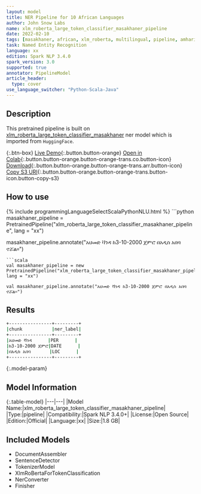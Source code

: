 ```yaml
---
layout: model
title: NER Pipeline for 10 African Languages
author: John Snow Labs
name: xlm_roberta_large_token_classifier_masakhaner_pipeline
date: 2022-02-10
tags: [masakhaner, african, xlm_roberta, multilingual, pipeline, amharic, hausa, igbo, kinyarwanda, luganda, swahilu, wolof, yoruba, nigerian, pidgin, xx, open_source]
task: Named Entity Recognition
language: xx
edition: Spark NLP 3.4.0
spark_version: 3.0
supported: true
annotator: PipelineModel
article_header:
  type: cover
use_language_switcher: "Python-Scala-Java"
---
```


## Description

This pretrained pipeline is built on [xlm_roberta_large_token_classifier_masakhaner](https://nlp.johnsnowlabs.com/2021/12/06/xlm_roberta_large_token_classifier_masakhaner_xx.html) ner model which is imported from `HuggingFace`.

{:.btn-box}
[Live Demo](https://demo.johnsnowlabs.com/public/Ner_masakhaner/){:.button.button-orange}
[Open in Colab](https://colab.research.google.com/github/JohnSnowLabs/spark-nlp-workshop/blob/master/tutorials/streamlit_notebooks/Ner_masakhaner.ipynb){:.button.button-orange.button-orange-trans.co.button-icon}
[Download](https://s3.amazonaws.com/auxdata.johnsnowlabs.com/public/models/xlm_roberta_large_token_classifier_masakhaner_pipeline_xx_3.4.0_3.0_1644501579458.zip){:.button.button-orange.button-orange-trans.arr.button-icon}
[Copy S3 URI](s3://auxdata.johnsnowlabs.com/public/models/xlm_roberta_large_token_classifier_masakhaner_pipeline_xx_3.4.0_3.0_1644501579458.zip){:.button.button-orange.button-orange-trans.button-icon.button-copy-s3}

## How to use



<div class="tabs-box" markdown="1">
{% include programmingLanguageSelectScalaPythonNLU.html %}
```python
masakhaner_pipeline = PretrainedPipeline("xlm_roberta_large_token_classifier_masakhaner_pipeline", lang = "xx")

masakhaner_pipeline.annotate("አህመድ ቫንዳ ከ3-10-2000 ጀምሮ በአዲስ አበባ ኖሯል።")
```
```scala
val masakhaner_pipeline = new PretrainedPipeline("xlm_roberta_large_token_classifier_masakhaner_pipeline", lang = "xx")

val masakhaner_pipeline.annotate("አህመድ ቫንዳ ከ3-10-2000 ጀምሮ በአዲስ አበባ ኖሯል።")
```
</div>

## Results

```bash
+----------------+---------+
|chunk           |ner_label|
+----------------+---------+
|አህመድ ቫንዳ      |PER      |
|ከ3-10-2000 ጀምሮ|DATE      |
|በአዲስ አበባ       |LOC      |
+----------------+---------+
```

{:.model-param}
## Model Information

{:.table-model}
|---|---|
|Model Name:|xlm_roberta_large_token_classifier_masakhaner_pipeline|
|Type:|pipeline|
|Compatibility:|Spark NLP 3.4.0+|
|License:|Open Source|
|Edition:|Official|
|Language:|xx|
|Size:|1.8 GB|

## Included Models

- DocumentAssembler
- SentenceDetector
- TokenizerModel
- XlmRoBertaForTokenClassification
- NerConverter
- Finisher